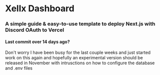 # Xellx Dashboard

### A simple guide & easy-to-use template to deploy Next.js with Discord OAuth to Vercel

#### Last commit over 14 days ago?
Don't worry I have been busy for the last couple weeks and just started work on this again and hopefully an experimental version should be released in November with intrusctions on how to configure the database and .env files
